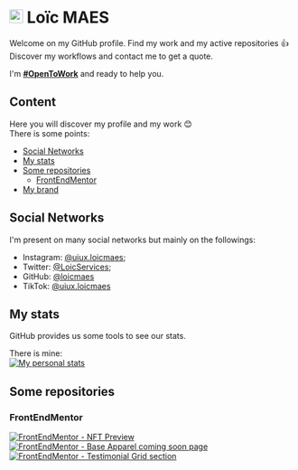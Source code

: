 # <img src="https://www.maesloic.fr/assets/img/logo_black.svg" height="24" /> Loïc MAES

Welcome on my GitHub profile. Find my work and my active repositories 👍  
Discover my workflows and contact me to get a quote.

I'm [**#OpenToWork**](https://www.maesloic.fr/contact) and ready to help you.

## Content

Here you will discover my profile and my work 😊  
There is some points:
- [Social Networks](#social-networks)
- [My stats](#my-stats)
- [Some repositories](#some-repositories)
  - [FrontEndMentor](#frontendmentor)
- [My brand](#my-brand)

## Social Networks

I'm present on many social networks but mainly on the followings:
- Instagram: [@uiux.loicmaes](https://www.instagram.com/uiux.loicmaes);
- Twitter: [@LoicServices](https://www.twitter.com/LoicServices);
- GitHub: [@loicmaes](https://www.gihtub.com/loicmaes)
- TikTok: [@uiux.loicmaes](https://www.tiktok.com/@uiux.loicmaes)

## My stats

GitHub provides us some tools to see our stats.

There is mine:  
[![My personal stats](https://github-readme-stats.vercel.app/api?username=loicmaes&show_icons=true&theme=vue)](https://www.github.com/loicmaes)

## Some repositories

### FrontEndMentor
[![FrontEndMentor - NFT Preview](https://github-readme-stats.vercel.app/api/pin/?username=loicmaes&repo=frontendmentor-nft-preview&theme=vue)](https://www.github.com/loicmaes/frontendmentor-nft-preview)
[![FrontEndMentor - Base Apparel coming soon page](https://github-readme-stats.vercel.app/api/pin/?username=loicmaes&repo=frontendmentor-base-apparel&theme=vue)](https://www.github.com/loicmaes/frontendmentor-base-apparel)
[![FrontEndMentor - Testimonial Grid section](https://github-readme-stats.vercel.app/api/pin/?username=loicmaes&repo=frontendmentor-testimonial-grid&theme=vue)](https://www.github.com/loicmaes/frontendmentor-testimonial-grid)

<!-- ## My Brand -->

